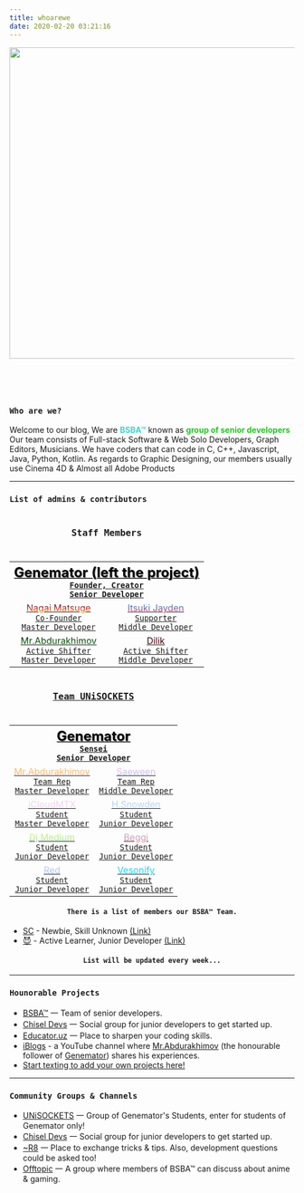 ```yaml
---
title: whoarewe
date: 2020-02-20 03:21:16
---
```

<img class="hero-image" src="/img/drawcode.svg" style="padding-bottom: 2em;" height="550" width="550/">

<div class="my-links">
  <a class="gradient-text" href="https://github.com/bsba-team" target="_blank" rel="noopener"><span class=" iconfont icon-github"></span></a>
  <a class="gradient-text" href="https://t.me/iBlogs_community" target="_blank" rel="noopener"><span class=" iconfont icon-qzone"></span></a>
</div>

<style>
  .my-links {display: flex; justify-content: center; align-content: center; margin-top: 30px; width: 100%;}
  .my-links a {display: flex; color: #000; padding: 2px 10px;border-bottom:none !important;}
  .my-links a:after {display: none;}
  .my-links a:hover {backround: #ddd;}
  .my-links a span {font-size: 28px;}
  .hero-image {margin: 0 auto;}

  .dark-obsidian .article .main .content {
    padding: 0 6rem;
  }
  @media screen and (max-width: 1200px) {
    .dark-obsidian .article .main .content {
      padding: 0 0.5rem;
    }
  }
</style>

<h3 id="Who-am-I"><a href="#Who-am-I" class="headerlink" title="Who am I"></a><code>Who are we?</code></h3>

Welcome to our blog, We are <b style="color: #42d2ca">**BSBA™**</b> known as <b style="color: #20C720">**group of senior developers**</b>
Our team consists of Full-stack Software & Web Solo Developers, Graph Editors, Musicians. 
We have coders that can code in C, C++, Javascript, Java, Python, Kotlin.
As regards to Graphic Designing, our members usually use Cinema 4D & Almost all Adobe Products

<hr>

<h3 id="Admins"><a href="#Admins" class="headerlink" title="Admins"></a><code>List of admins & contributors</code></h3>

<table style="width:100%; text-align: center;">
  <caption style="padding-bottom: 10px"><h3><code>Staff Members</code></h3></caption>
  <tr>
    <th colspan="2">
      <a href="/genemator">
        <span style="color: #000; font-size: 150%; background-image: url(https://howdyho.net/media/images/bg/bg24.gif); text-shadow: 1px 1px 1px rgba(0,0,0,.5)!important; background-position: center center; background-size: cover; background-repeat: no-repeat;">Genemator (left the project)</span><br><code>Founder, Creator</code><br><code>Senior Developer</code>
      </a>
    </th>
  </tr>
  <tr>
    <td>
      <a href="/nagaimatsuge">
        <span style="background: -webkit-linear-gradient(#1a2a6c, #b21f1f, #fdbb2d);   -webkit-background-clip: text; -webkit-text-fill-color: transparent;">Nagai Matsuge</span><br><code>Co-Founder</code><br><code>Master Developer</code>
      </a>
    </td>
    <td>
      <a href="/itsukijayden">
        <span style="background: -webkit-linear-gradient(#009FFF, #ec2F4B);   -webkit-background-clip: text; -webkit-text-fill-color: transparent;">Itsuki Jayden</span><br><code>Supporter</code><br><code>Middle Developer</code>
      </a>
    </td>
    </tr>
  <tr>
    <td>
      <a href="/mrabdurakhimov">
       <span style="background: -webkit-linear-gradient(#000000, #0f9b0f);   -webkit-background-clip: text; -webkit-text-fill-color: transparent;">Mr.Abdurakhimov</span><br><code>Active Shifter</code><br><code>Master Developer</code>
      </a>
    </td>
    <td>
      <a href="/dilik">
        <span style="background: -webkit-linear-gradient(#200122, #6f0000);   -webkit-background-clip: text; -webkit-text-fill-color: transparent;">Dilik</span>
        <br><code>Active Shifter</code><br><code>Middle Developer</code>
      </a>
    </td>
  </tr>
</table>

<table style="width:100%; text-align: center;">
  <caption style="padding-bottom: 10px"><h3><a href="https://t.me/UNiSOCKETS"><code>Team <b>UNiSOCKETS</b></code></a></h3></caption>
  <tr>
    <th colspan="2">
      <a href="/genemator">
        <span style="color: #000; font-size: 150%; background-image: url(https://howdyho.net/media/images/bg/bg24.gif); text-shadow: 1px 1px 1px rgba(0,0,0,.5)!important; background-position: center center; background-size: cover; background-repeat: no-repeat;">Genemator</span><br><code>Sensei</code><br><code>Senior Developer</code>
      </a>
    </th>
  </tr>
  <tr>
    <td>
      <a href="/mrabdurakhimov">
        <span style="background: -webkit-linear-gradient(#f6d365, #fda085);   -webkit-background-clip: text; -webkit-text-fill-color: transparent;">Mr.Abdurakhimov</span><br><code>Team Rep</code><br><code>Master Developer</code>
      </a>
    </td>
    <td>
      <a href="https://t.me/Saeween">
        <span style="background: -webkit-linear-gradient(#fbc2eb, #a6c1ee);   -webkit-background-clip: text; -webkit-text-fill-color: transparent;">Saeween</span><br><code>Team Rep</code><br><code>Middle Developer</code>
      </a>
    </td>
  </tr>
  <tr>
    <td>
      <a href="https://t.me/iCloudMTX">
       <span style="background: -webkit-linear-gradient(#fdcbf1, #e6dee9);   -webkit-background-clip: text; -webkit-text-fill-color: transparent;">iCloudMTX</span><br><code>Student</code><br><code>Master Developer</code>
      </a>
    </td>
    <td>
      <a href="https://t.me/Yanliz28041310">
        <span style="background: -webkit-linear-gradient(#a1c4fd, #c2e9fb);   -webkit-background-clip: text; -webkit-text-fill-color: transparent;">H.Snowden</span>
        <br><code>Student</code><br><code>Junior Developer</code>
      </a>
    </td>
  </tr>
  <tr>
    <td>
      <a href="https://t.me/softclubuz_llc">
       <span style="background: -webkit-linear-gradient(#d4fc79, #96e6a1);   -webkit-background-clip: text; -webkit-text-fill-color: transparent;">Dj Medium</span><br><code>Student</code><br><code>Junior Developer</code>
      </a>
    </td>
    <td>
      <a href="https://t.me/beggi7777777">
        <span style="background: -webkit-linear-gradient(#a6c0fe, #f68084);   -webkit-background-clip: text; -webkit-text-fill-color: transparent;">Beggi</span>
        <br><code>Student</code><br><code>Junior Developer</code>
      </a>
    </td>
  </tr>
    <tr>
      <td>
        <a href="https://t.me/sobranie_0">
         <span style="background: -webkit-linear-gradient(#e0c3fc, #8ec5fc);   -webkit-background-clip: text; -webkit-text-fill-color: transparent;">Red</span><br><code>Student</code><br><code>Junior Developer</code>
        </a>
      </td>
      <td>
        <a href="https://t.me/Vesonify">
          <span style="background: -webkit-linear-gradient(#4facfe, #00f2fe);   -webkit-background-clip: text; -webkit-text-fill-color: transparent;">Vesonify</span>
          <br><code>Student</code><br><code>Junior Developer</code>
        </a>
      </td>
    </tr>
</table>

<h4 id="Members" style="text-align: center;"><a href="#Members" class="headerlink" title="Members"></a><code>There is a list of members our BSBA™ Team.</code></h4>

+ [SC](https://t.me/zieuw) - Newbie, Skill Unknown [(Link)](https://t.me/zieuw)
+ [😈]() - Active Learner, Junior Developer [(Link)](https://t.me/UNiSOCKETS)

<h4 id="Members" style="text-align: center;"><code>List will be updated every week...</code></h4>

<hr>

<h3 id="Projects"><a href="#Projects" class="headerlink" title="Projects"></a><code>Hounorable Projects</code></h3>

- [BSBA™](https://bsba.uz) 一 Team of senior developers.
- [Chisel Devs](https://t.me/iblogs_community) 一 Social group for junior developers to get started up.
- [Educator.uz](https://educator.uz) 一 Place to sharpen your coding skills.
- [iBlogs](https://www.youtube.com/channel/UCLvAJjc5gvy_6QL2f-RRBuw) - a YouTube channel where [Mr.Abdurakhimov](/mrabdurakhimov) (the honourable follower of [Genemator](/genemator)) shares his experiences.
- [Start texting to add your own projects here!](https://t.me/bsba_group)

<hr>

<h3 id="Communities"><a href="#Communities" class="headerlink" title="Communities"></a><code>Community Groups & Channels</code></h3>

- [UNiSOCKETS](https://t.me/UNiSOCKETS) 一 Group of Genemator's Students, enter for students of Genemator only!
- [Chisel Devs](https://t.me/iblogs_community) 一 Social group for junior developers to get started up.
- [~R8](https://t.me/bsba_r8) 一 Place to exchange tricks & tips. Also, development questions could be asked too!
- [Offtopic](https://t.me/bsba_group) 一 A group where members of BSBA™ can discuss about anime & gaming.
